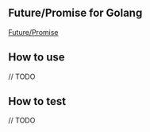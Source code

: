 ## Future/Promise for Golang

[Future/Promise](http://dist-prog-book.com/chapter/2/futures.html)

## How to use

// TODO

## How to test

// TODO

